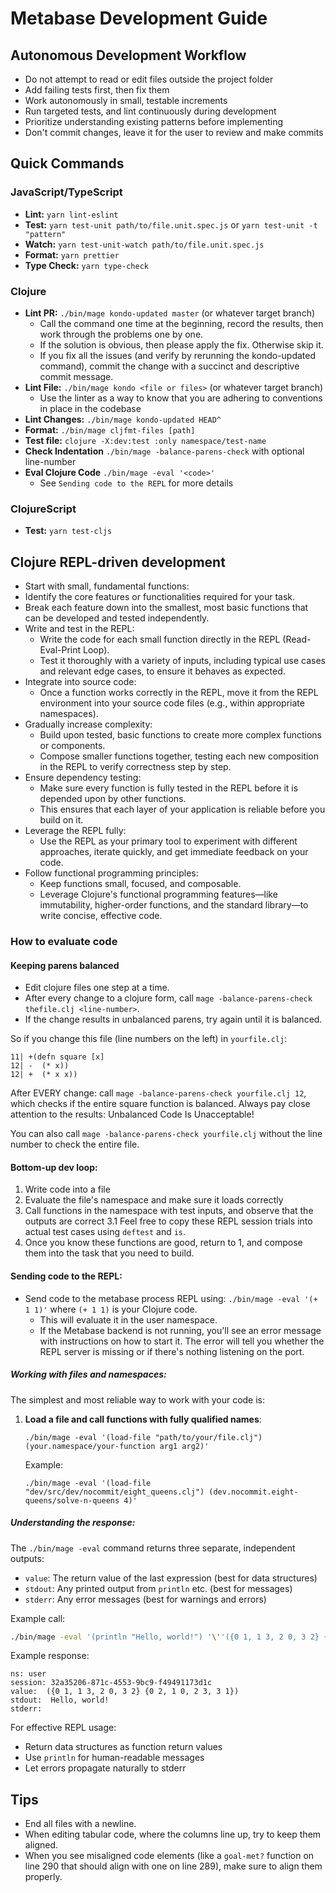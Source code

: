 # Metabase Development Guide

## Autonomous Development Workflow

- Do not attempt to read or edit files outside the project folder
- Add failing tests first, then fix them
- Work autonomously in small, testable increments
- Run targeted tests, and lint continuously during development
- Prioritize understanding existing patterns before implementing
- Don't commit changes, leave it for the user to review and make commits

## Quick Commands

### JavaScript/TypeScript
- **Lint:** `yarn lint-eslint`
- **Test:** `yarn test-unit path/to/file.unit.spec.js` or `yarn test-unit -t "pattern"`
- **Watch:** `yarn test-unit-watch path/to/file.unit.spec.js`
- **Format:** `yarn prettier`
- **Type Check:** `yarn type-check`

### Clojure
- **Lint PR:** `./bin/mage kondo-updated master` (or whatever target branch)
  - Call the command one time at the beginning, record the results, then work through the problems one by one.
  - If the solution is obvious, then please apply the fix. Otherwise skip it.
  - If you fix all the issues (and verify by rerunning the kondo-updated command), commit the change with a succinct
    and descriptive commit message.
- **Lint File:** `./bin/mage kondo <file or files>` (or whatever target branch)
  - Use the linter as a way to know that you are adhering to conventions in place in the codebase
- **Lint Changes:** `./bin/mage kondo-updated HEAD^`
- **Format:** `./bin/mage cljfmt-files [path]`
- **Test file:** `clojure -X:dev:test :only namespace/test-name`
- **Check Indentation** `./bin/mage -balance-parens-check` with optional line-number
- **Eval Clojure Code** `./bin/mage -eval '<code>'`
  - See `Sending code to the REPL` for more details

### ClojureScript
- **Test:** `yarn test-cljs`

## Clojure REPL-driven development

- Start with small, fundamental functions:
- Identify the core features or functionalities required for your task.
- Break each feature down into the smallest, most basic functions that can be developed and tested independently.
- Write and test in the REPL:
  - Write the code for each small function directly in the REPL (Read-Eval-Print Loop).
  - Test it thoroughly with a variety of inputs, including typical use cases and relevant edge cases, to ensure it
    behaves as expected.
- Integrate into source code:
  - Once a function works correctly in the REPL, move it from the REPL environment into your source code files (e.g.,
    within appropriate namespaces).
- Gradually increase complexity:
  - Build upon tested, basic functions to create more complex functions or components.
  - Compose smaller functions together, testing each new composition in the REPL to verify correctness step by step.
- Ensure dependency testing:
  - Make sure every function is fully tested in the REPL before it is depended upon by other functions.
  - This ensures that each layer of your application is reliable before you build on it.
- Leverage the REPL fully:
  - Use the REPL as your primary tool to experiment with different approaches, iterate quickly, and get immediate
    feedback on your code.
- Follow functional programming principles:
  - Keep functions small, focused, and composable.
  - Leverage Clojure's functional programming features—like immutability, higher-order functions, and the standard
    library—to write concise, effective code.

### How to evaluate code

#### Keeping parens balanced
- Edit clojure files one step at a time.
- After every change to a clojure form, call `mage -balance-parens-check thefile.clj <line-number>`.
- If the change results in unbalanced parens, try again until it is balanced.

So if you change this file (line numbers on the left) in `yourfile.clj`:

```
11| +(defn square [x]
12| -  (* x))
12| +  (* x x))
```

After EVERY change: call `mage -balance-parens-check yourfile.clj 12`, which checks if the entire square function is balanced. Always pay close attention to the results: Unbalanced Code Is Unacceptable!

You can also call `mage -balance-parens-check yourfile.clj` without the line number to check the entire file.

#### Bottom-up dev loop:
1. Write code into a file
2. Evaluate the file's namespace and make sure it loads correctly
3. Call functions in the namespace with test inputs, and observe that the outputs are correct 3.1 Feel free to copy
   these REPL session trials into actual test cases using `deftest` and `is`.
4. Once you know these functions are good, return to 1, and compose them into the task that you need to build.

#### Sending code to the REPL:
- Send code to the metabase process REPL using: `./bin/mage -eval '(+ 1 1)'` where `(+ 1 1)` is your Clojure code.
  - This will evaluate it in the user namespace.
  - If the Metabase backend is not running, you'll see an error message with instructions on how to start it. The
    error will tell you whether the REPL server is missing or if there's nothing listening on the port.

##### Working with files and namespaces:

The simplest and most reliable way to work with your code is:

1. **Load a file and call functions with fully qualified names**:
   ```
   ./bin/mage -eval '(load-file "path/to/your/file.clj") (your.namespace/your-function arg1 arg2)'
   ```
   
   Example:
   ```
   ./bin/mage -eval '(load-file "dev/src/dev/nocommit/eight_queens.clj") (dev.nocommit.eight-queens/solve-n-queens 4)'
   ```

##### Understanding the response:

The `./bin/mage -eval` command returns three separate, independent outputs:
- `value`: The return value of the last expression (best for data structures)
- `stdout`: Any printed output from `println` etc. (best for messages)
- `stderr`: Any error messages (best for warnings and errors)

Example call:
``` bash
./bin/mage -eval '(println "Hello, world!") '\''({0 1, 1 3, 2 0, 3 2} {0 2, 1 0, 2 3, 3 1})'
```

Example response:
```
ns: user
session: 32a35206-871c-4553-9bc9-f49491173d1c
value:  ({0 1, 1 3, 2 0, 3 2} {0 2, 1 0, 2 3, 3 1})
stdout:  Hello, world!
stderr:
```

For effective REPL usage:
- Return data structures as function return values
- Use `println` for human-readable messages
- Let errors propagate naturally to stderr


## Tips

- End all files with a newline.
- When editing tabular code, where the columns line up, try to keep them aligned.
- When you see misaligned code elements (like a `goal-met?` function on line 290 that should align with one on line 289), make sure to align them properly.
